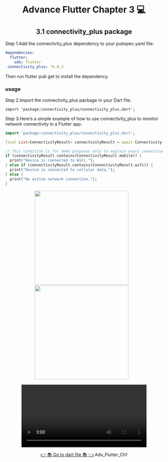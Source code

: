 
<h1 align="center"> Advance Flutter Chapter 3 💻</h1>

<h2 align="center">3.1 connectivity_plus package</h2>

Step 1.Add the connectivity_plus dependency to your pubspec.yaml file:

```yaml
dependencies:
  flutter:
    sdk: flutter
 connectivity_plus: ^6.0.3
```
Then run flutter pub get to install the dependency.

### usage

Step 2.Import the connectivity_plus package in your Dart file:
```
import 'package:connectivity_plus/connectivity_plus.dart';
```

Step 3.Here’s a simple example of how to use connectivity_plus to monitor network connectivity in a Flutter app.

```dart
import 'package:connectivity_plus/connectivity_plus.dart';

final List<ConnectivityResult> connectivityResult = await Connectivity().checkConnectivity();

// This condition is for demo purposes only to explain every connection type.
if (connectivityResult.contains(ConnectivityResult.mobile)) {
  print("Device is connected to WiFi.");
} else if (connectivityResult.contains(ConnectivityResult.wifi)) {
  print("Device is connected to cellular data.");
} else {
  print("No active network connection.");
}
```
<p align="center">
  <img src='https://github.com/Rajputniraj6983/advanceflutterch3/assets/143181391/e32bad1f-e56c-4276-88fc-8c1ee106cfb5' width = 300>&nbsp;&nbsp;&nbsp;&nbsp;
  <img src='https://github.com/Rajputniraj6983/advanceflutterch3/assets/143181391/2db4c361-0828-4f3b-a688-7283144ee059' width = 300>&nbsp;&nbsp;&nbsp;&nbsp;
 
 <div align="center">
    <video src="https://github.com/Rajputniraj6983/advanceflutterch3/assets/143181391/b44dbc35-3d48-4b67-be4d-20339ab3f187" width="400">
  </div></p>
  <div align="center">
    <a href="https://github.com/Rajputniraj6983/advanceflutterch3/tree/master/lib/Task_1/views">👉 📚 Go to dart file 📚 👈</a>
      Adv_Flutter_Ch1
  </div></p>
